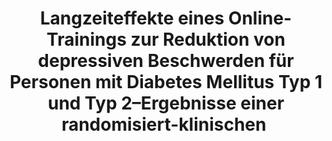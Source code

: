 --- 
abstract: '' 
authors: 
 - S Nobis
 -  D Lehr
 -  M Berking
 -  H Baumeister
 -  H Riper
 -  F Snoek
 -  admin
doi: '' 
featured: false 
publication: '*Diabetologie und Stoffwechsel*, 205' 
publication_short: '' 
publishDate: '2016-01-01' 
title: 'Langzeiteffekte eines Online-Trainings zur Reduktion von depressiven Beschwerden für Personen mit Diabetes Mellitus Typ 1 und Typ 2–Ergebnisse einer randomisiert-klinischen ' 
url_code: '' 
url_dataset: '' 
url_pdf: '' 
url_poster: '' 
url_project: '' 
url_slides: '' 
url_source: '' 
url_video: '' 
---